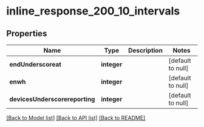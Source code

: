 # inline_response_200_10_intervals

## Properties
Name | Type | Description | Notes
------------ | ------------- | ------------- | -------------
**endUnderscoreat** | **integer** |  | [default to null]
**enwh** | **integer** |  | [default to null]
**devicesUnderscorereporting** | **integer** |  | [default to null]

[[Back to Model list]](../README.md#documentation-for-models) [[Back to API list]](../README.md#documentation-for-api-endpoints) [[Back to README]](../README.md)


